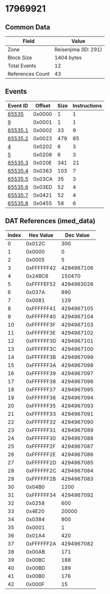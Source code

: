 # 17969921

## Common Data

| Field            | Value                |
|------------------|----------------------|
| Zone             | Reisenjima (ID: 291) |
| Block Size       | 1404 bytes           |
| Total Events     | 12                   |
| References Count | 43                   |

## Events

| Event ID                | Offset   |   Size |   Instructions |
|-------------------------|----------|--------|----------------|
| [65535](./65535.md)     | 0x0000   |      1 |              1 |
| [9](./9.md)             | 0x0001   |      1 |              1 |
| [65535.1](./65535.1.md) | 0x0002   |     33 |              9 |
| [65535.2](./65535.2.md) | 0x0023   |    479 |             85 |
| [4](./4.md)             | 0x0202   |      6 |              3 |
| [5](./5.md)             | 0x0208   |      6 |              3 |
| [65535.3](./65535.3.md) | 0x020E   |    341 |             21 |
| [65535.4](./65535.4.md) | 0x0363   |    103 |              7 |
| [65535.5](./65535.5.md) | 0x03CA   |     35 |              3 |
| [65535.6](./65535.6.md) | 0x03ED   |     52 |              4 |
| [65535.7](./65535.7.md) | 0x0421   |     52 |              4 |
| [65535.8](./65535.8.md) | 0x0455   |     58 |              6 |

## DAT References (imed_data)

|   Index | Hex Value   |   Dec Value |
|---------|-------------|-------------|
|       0 | 0x012C      |         300 |
|       1 | 0x0000      |           0 |
|       2 | 0x0005      |           5 |
|       3 | 0xFFFFFF42  |  4294967106 |
|       4 | 0x24BC6     |      150470 |
|       5 | 0xFFFFEF52  |  4294963026 |
|       6 | 0x037A      |         890 |
|       7 | 0x0081      |         129 |
|       8 | 0xFFFFFF41  |  4294967105 |
|       9 | 0xFFFFFF40  |  4294967104 |
|      10 | 0xFFFFFF3F  |  4294967103 |
|      11 | 0xFFFFFF3E  |  4294967102 |
|      12 | 0xFFFFFF3D  |  4294967101 |
|      13 | 0xFFFFFF3C  |  4294967100 |
|      14 | 0xFFFFFF3B  |  4294967099 |
|      15 | 0xFFFFFF3A  |  4294967098 |
|      16 | 0xFFFFFF39  |  4294967097 |
|      17 | 0xFFFFFF38  |  4294967096 |
|      18 | 0xFFFFFF37  |  4294967095 |
|      19 | 0xFFFFFF36  |  4294967094 |
|      20 | 0xFFFFFF35  |  4294967093 |
|      21 | 0xFFFFFF33  |  4294967091 |
|      22 | 0xFFFFFF32  |  4294967090 |
|      23 | 0xFFFFFF31  |  4294967089 |
|      24 | 0xFFFFFF30  |  4294967088 |
|      25 | 0xFFFFFF2F  |  4294967087 |
|      26 | 0xFFFFFF2E  |  4294967086 |
|      27 | 0xFFFFFF2D  |  4294967085 |
|      28 | 0xFFFFFF2C  |  4294967084 |
|      29 | 0xFFFFFF2B  |  4294967083 |
|      30 | 0x04B0      |        1200 |
|      31 | 0xFFFFFF34  |  4294967092 |
|      32 | 0x0258      |         600 |
|      33 | 0x4E20      |       20000 |
|      34 | 0x0384      |         900 |
|      35 | 0x0001      |           1 |
|      36 | 0x01A4      |         420 |
|      37 | 0xFFFFFF2A  |  4294967082 |
|      38 | 0x00AB      |         171 |
|      39 | 0x00BC      |         188 |
|      40 | 0x00BD      |         189 |
|      41 | 0x00B0      |         176 |
|      42 | 0x000F      |          15 |
